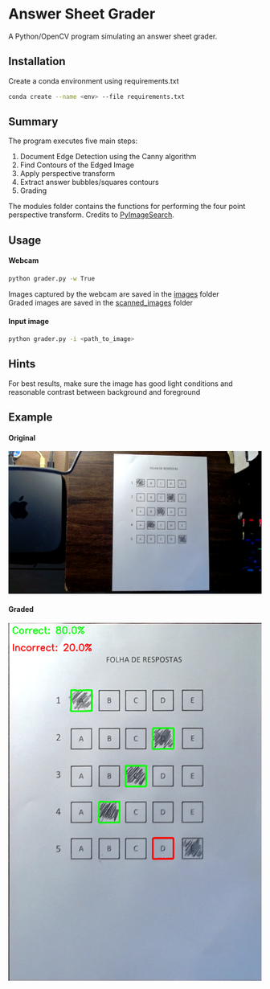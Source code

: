 # Answer Sheet Grader

A Python/OpenCV program simulating an answer sheet grader.

## Installation
Create a conda environment using requirements.txt
```bash
conda create --name <env> --file requirements.txt
```

## Summary
The program executes five main steps:

1. Document Edge Detection using the Canny algorithm
2. Find Contours of the Edged Image
3. Apply perspective transform
4. Extract answer bubbles/squares contours
5. Grading


The modules folder contains the functions for performing
the four point perspective transform. Credits to [PyImageSearch](https://pyimagesearch.com).

## Usage

#### Webcam
```bash
python grader.py -w True 
```
Images captured by the webcam are saved in the [images](./images) folder \
Graded images are saved in the [scanned_images](./graded) folder

#### Input image
```bash
python grader.py -i <path_to_image> 
```

## Hints
For best results, make sure the image has good light conditions and
reasonable contrast between background and foreground


## Example
#### Original
![Sample Image](./images/my_shot_1.png)

#### Graded
![Scanned](./graded/my_shot_1_graded.png)

